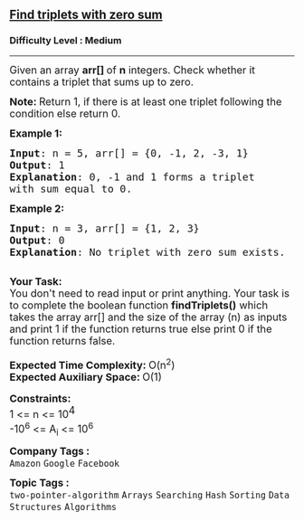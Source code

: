 <h2><a href="https://www.geeksforgeeks.org/problems/find-triplets-with-zero-sum/1?page=2&difficulty=Medium,Hard&sortBy=submissions">Find triplets with zero sum</a></h2><h3>Difficulty Level : Medium</h3><hr><div class="problems_problem_content__Xm_eO"><p><span style="font-size: 18px;">Given an array <strong>arr[]&nbsp;</strong>of&nbsp;<strong>n</strong> integers. Check whether it contains a triplet that sums up to zero.&nbsp;<br></span></p>
<p><span style="font-size: 18px;"><strong>Note: </strong>Return 1, if there is at least one triplet following the condition else return 0.</span></p>
<p><span style="font-size: 18px;"><strong>Example 1:</strong></span></p>
<pre><span style="font-size: 18px;"><strong>Input</strong>: n = 5, arr[] = {0, -1, 2, -3, 1}
<strong>Output</strong>: 1
<strong>Explanation</strong>: 0, -1 and 1 forms a triplet
with sum equal to 0.</span></pre>
<p><span style="font-size: 18px;"><strong>Example 2:</strong></span></p>
<pre><span style="font-size: 18px;"><strong>Input</strong>: n = 3, arr[] = {1, 2, 3}
<strong>Output</strong>: 0
<strong>Explanation</strong>: No triplet with zero sum exists. </span></pre>
<p><br><strong><span style="font-size: 18px;">Your Task:</span></strong><br><span style="font-size: 18px;">You don't need to read input or print anything. Your task is to complete the boolean&nbsp;function&nbsp;<strong>findTriplets()</strong>&nbsp;which takes the array arr[] and the size of the array (n)&nbsp;as inputs and print 1 if the function returns true else print 0 if the function returns false.&nbsp;</span><br><br><span style="font-size: 18px;"><strong>Expected Time Complexity:&nbsp;</strong>O(n<sup>2</sup>)</span><br><span style="font-size: 18px;"><strong>Expected Auxiliary Space:&nbsp;</strong>O(1)</span><br><br><span style="font-size: 18px;"><span style="font-size: 18px;"><strong>Constraints</strong></span><strong style="font-size: 18px;">:</strong><br><span style="font-size: 18px;">1 &lt;= n&nbsp;&lt;= 10</span><sup style="font-size: 18px;">4</sup></span><br><span style="font-size: 18px;">-10<sup>6</sup></span><span style="font-size: 18px;">&nbsp;&lt;= A<sub>i</sub> &lt;= 10<sup>6</sup></span></p></div><p><span style=font-size:18px><strong>Company Tags : </strong><br><code>Amazon</code>&nbsp;<code>Google</code>&nbsp;<code>Facebook</code>&nbsp;<br><p><span style=font-size:18px><strong>Topic Tags : </strong><br><code>two-pointer-algorithm</code>&nbsp;<code>Arrays</code>&nbsp;<code>Searching</code>&nbsp;<code>Hash</code>&nbsp;<code>Sorting</code>&nbsp;<code>Data Structures</code>&nbsp;<code>Algorithms</code>&nbsp;